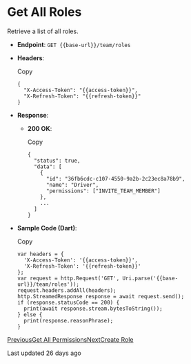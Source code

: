 # Get All Roles

Retrieve a list of all roles.

*   **Endpoint**: `GET {{base-url}}/team/roles`
    
*   **Headers**:
    
    Copy
    
    ```
    {
      "X-Access-Token": "{{access-token}}",
      "X-Refresh-Token": "{{refresh-token}}"
    }
    ```
    
*   **Response**:
    
    *   **200 OK**:
        
        Copy
        
        ```
        {
          "status": true,
          "data": [
            {
              "id": "36fb6cdc-c107-4550-9a2b-2c23ec8a78b9",
              "name": "Driver",
              "permissions": ["INVITE_TEAM_MEMBER"]
            },
            ...
          ]
        }
        ```
        
    
*   **Sample Code (Dart)**:
    
    Copy
    
    ```
    var headers = {
      'X-Access-Token': '{{access-token}}',
      'X-Refresh-Token': '{{refresh-token}}'
    };
    var request = http.Request('GET', Uri.parse('{{base-url}}/team/roles'));
    request.headers.addAll(headers);
    http.StreamedResponse response = await request.send();
    if (response.statusCode == 200) {
      print(await response.stream.bytesToString());
    } else {
      print(response.reasonPhrase);
    }
    ```
    

[PreviousGet All Permissions](/xpress-wallet-api/merchant/roles-and-permission/get-all-permissions)[NextCreate Role](/xpress-wallet-api/merchant/roles-and-permission/create-role)

Last updated 26 days ago